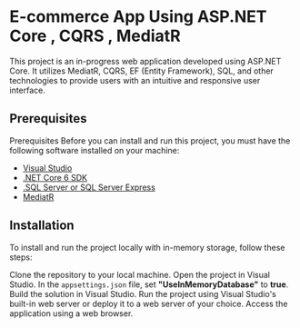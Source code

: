 
# **E-commerce App Using ASP.NET Core , CQRS , MediatR**

This project is an in-progress web application developed using ASP.NET Core. It utilizes MediatR, CQRS, EF (Entity Framework), SQL, and other technologies to provide users with an intuitive and responsive user interface.


## Prerequisites
Prerequisites
Before you can install and run this project, you must have the following software installed on your machine:

- [Visual Studio](https://visualstudio.microsoft.com/downloads/) 
- [.NET Core 6 SDK](https://dotnet.microsoft.com/en-us/download)
- [.SQL Server or SQL Server Express](https://www.microsoft.com/en-us/sql-server/sql-server-downloads)
- [MediatR](https://www.nuget.org/packages/MediatR)



## Installation

To install and run the project locally with in-memory storage, follow these steps:

Clone the repository to your local machine.
Open the project in Visual Studio.
In the `appsettings.json` file, set **"UseInMemoryDatabase"** to **true**.
Build the solution in Visual Studio.
Run the project using Visual Studio's built-in web server or deploy it to a web server of your choice.
Access the application using a web browser.
